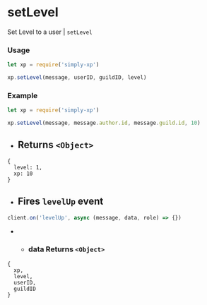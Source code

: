 # setLevel

Set Level to a user | `setLevel`

### Usage

```js
let xp = require('simply-xp')

xp.setLevel(message, userID, guildID, level)
```

### Example

```js
let xp = require('simply-xp')

xp.setLevel(message, message.author.id, message.guild.id, 10)
```

- ## Returns `<Object>`

```
{
  level: 1,
  xp: 10
}
```

- ## Fires `levelUp` event

```js
client.on('levelUp', async (message, data, role) => {})
```

- - ### data Returns `<Object>`

```
{
  xp,
  level,
  userID,
  guildID
}
```
